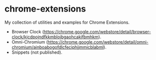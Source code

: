 chrome-extensions
=================

My collection of utilities and examples for Chrome Extensions.
* Browser Clock (https://chrome.google.com/webstore/detail/browser-clock/kjcdpojndfkkmblojbgaohcakjfbmhkm).
* Omni-Chromium (https://chrome.google.com/webstore/detail/omni-chromium/ainboabogofdlcfeciphjjmmicblabml).
* Snippets (not published).
